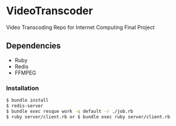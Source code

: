 # VideoTranscoder
Video Transcoding Repo for Internet Computing Final Project

## Dependencies

- Ruby
- Redis
- FFMPEG

### Installation

```sh
$ bundle install
$ redis-server
$ bundle exec resque work -q default -r ./job.rb
$ ruby server/client.rb or $ bundle exec ruby server/client.rb
```
